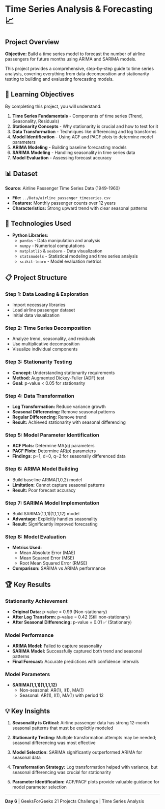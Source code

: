 # Time Series Analysis & Forecasting 📈

## Project Overview

**Objective:** Build a time series model to forecast the number of airline passengers for future months using ARIMA and SARIMA models.

This project provides a comprehensive, step-by-step guide to time series analysis, covering everything from data decomposition and stationarity testing to building and evaluating forecasting models.

## 🎯 Learning Objectives

By completing this project, you will understand:

1. **Time Series Fundamentals** - Components of time series (Trend, Seasonality, Residuals)
2. **Stationarity Concepts** - Why stationarity is crucial and how to test for it
3. **Data Transformation** - Techniques like differencing and log transforms
4. **Model Identification** - Using ACF and PACF plots to determine model parameters
5. **ARIMA Modeling** - Building baseline forecasting models
6. **SARIMA Modeling** - Handling seasonality in time series data
7. **Model Evaluation** - Assessing forecast accuracy

## 📊 Dataset

**Source:** Airline Passenger Time Series Data (1949-1960)
- **File:** `../Data/airline_passenger_timeseries.csv`
- **Features:** Monthly passenger counts over 12 years
- **Characteristics:** Strong upward trend with clear seasonal patterns

## 🔧 Technologies Used

- **Python Libraries:**
  - `pandas` - Data manipulation and analysis
  - `numpy` - Numerical computations
  - `matplotlib` & `seaborn` - Data visualization
  - `statsmodels` - Statistical modeling and time series analysis
  - `scikit-learn` - Model evaluation metrics

## 📋 Project Structure

### Step 1: Data Loading & Exploration
- Import necessary libraries
- Load airline passenger dataset
- Initial data visualization

### Step 2: Time Series Decomposition
- Analyze trend, seasonality, and residuals
- Use multiplicative decomposition
- Visualize individual components

### Step 3: Stationarity Testing
- **Concept:** Understanding stationarity requirements
- **Method:** Augmented Dickey-Fuller (ADF) test
- **Goal:** p-value < 0.05 for stationarity

### Step 4: Data Transformation
- **Log Transformation:** Reduce variance growth
- **Seasonal Differencing:** Remove seasonal patterns
- **Regular Differencing:** Remove trend
- **Result:** Achieved stationarity with seasonal differencing

### Step 5: Model Parameter Identification
- **ACF Plots:** Determine MA(q) parameters
- **PACF Plots:** Determine AR(p) parameters
- **Findings:** p=1, d=0, q=2 for seasonally differenced data

### Step 6: ARIMA Model Building
- Build baseline ARIMA(1,0,2) model
- **Limitation:** Cannot capture seasonal patterns
- **Result:** Poor forecast accuracy

### Step 7: SARIMA Model Implementation
- Build SARIMA(1,1,1)(1,1,1,12) model
- **Advantage:** Explicitly handles seasonality
- **Result:** Significantly improved forecasting

### Step 8: Model Evaluation
- **Metrics Used:**
  - Mean Absolute Error (MAE)
  - Mean Squared Error (MSE)
  - Root Mean Squared Error (RMSE)
- **Comparison:** SARIMA vs ARIMA performance

## 🏆 Key Results

### Stationarity Achievement
- **Original Data:** p-value = 0.99 (Non-stationary)
- **After Log Transform:** p-value = 0.42 (Still non-stationary)
- **After Seasonal Differencing:** p-value = 0.01 ✅ (Stationary)

### Model Performance
- **ARIMA Model:** Failed to capture seasonality
- **SARIMA Model:** Successfully captured both trend and seasonal patterns
- **Final Forecast:** Accurate predictions with confidence intervals

### Model Parameters
- **SARIMA(1,1,1)(1,1,1,12)**
  - Non-seasonal: AR(1), I(1), MA(1)
  - Seasonal: AR(1), I(1), MA(1) with period 12

## 💡 Key Insights

1. **Seasonality is Critical:** Airline passenger data has strong 12-month seasonal patterns that must be explicitly modeled

2. **Stationarity Testing:** Multiple transformation attempts may be needed; seasonal differencing was most effective

3. **Model Selection:** SARIMA significantly outperformed ARIMA for seasonal data

4. **Transformation Strategy:** Log transformation helped with variance, but seasonal differencing was crucial for stationarity

5. **Parameter Identification:** ACF/PACF plots provide valuable guidance for model parameter selection

---
**Day 6** | GeeksForGeeks 21 Projects Challenge | Time Series Analysis
